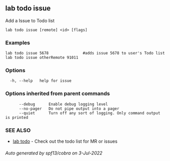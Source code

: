 ## lab todo issue

Add a Issue to Todo list

```
lab todo issue [remote] <id> [flags]
```

### Examples

```
lab todo issue 5678               #adds issue 5678 to user's Todo list
lab todo issue otherRemote 91011
```

### Options

```
  -h, --help   help for issue
```

### Options inherited from parent commands

```
      --debug      Enable debug logging level
      --no-pager   Do not pipe output into a pager
      --quiet      Turn off any sort of logging. Only command output is printed
```

### SEE ALSO

* [lab todo](lab_todo.md)	 - Check out the todo list for MR or issues

###### Auto generated by spf13/cobra on 3-Jul-2022

